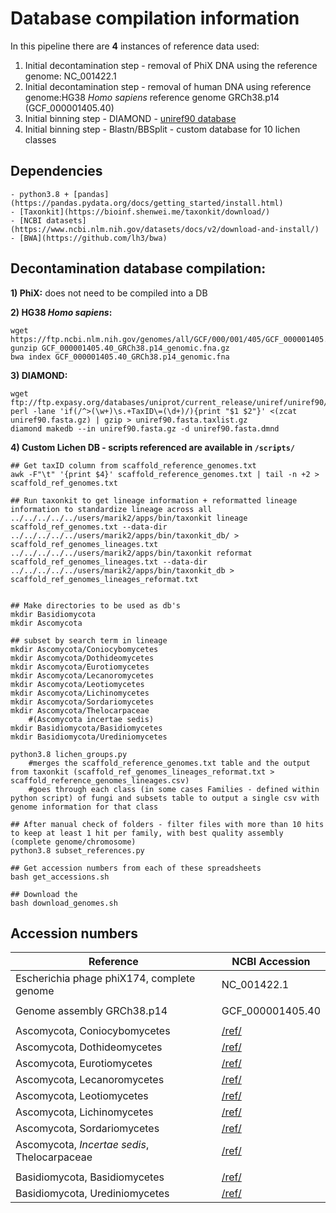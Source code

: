 # Database compilation information 

In this pipeline there are **4** instances of reference data used: 

1) Initial decontamination step - removal of PhiX DNA using the reference genome: NC_001422.1
2) Initial decontamination step - removal of human DNA using reference genome:HG38 *Homo sapiens* reference genome GRCh38.p14 (GCF_000001405.40)
3) Initial binning step - DIAMOND - [uniref90 database](ftp://ftp.expasy.org/databases/uniprot/current_release/uniref/uniref90/)
4) Initial binning step - Blastn/BBSplit - custom database for 10 lichen classes


## Dependencies
	- python3.8 + [pandas](https://pandas.pydata.org/docs/getting_started/install.html)
	- [Taxonkit](https://bioinf.shenwei.me/taxonkit/download/)
	- [NCBI datasets](https://www.ncbi.nlm.nih.gov/datasets/docs/v2/download-and-install/)
	- [BWA](https://github.com/lh3/bwa)

## Decontamination database compilation: 

**1) PhiX:** does not need to be compiled into a DB

**2) HG38 *Homo sapiens*:**

```
wget https://ftp.ncbi.nlm.nih.gov/genomes/all/GCF/000/001/405/GCF_000001405.40_GRCh38.p14/GCF_000001405.40_GRCh38.p14_genomic.fna.gz
gunzip GCF_000001405.40_GRCh38.p14_genomic.fna.gz
bwa index GCF_000001405.40_GRCh38.p14_genomic.fna

```

**3) DIAMOND:**

```
wget ftp://ftp.expasy.org/databases/uniprot/current_release/uniref/uniref90/uniref90.fasta.gz
perl -lane 'if(/^>(\w+)\s.+TaxID\=(\d+)/){print "$1 $2"}' <(zcat uniref90.fasta.gz) | gzip > uniref90.fasta.taxlist.gz
diamond makedb --in uniref90.fasta.gz -d uniref90.fasta.dmnd
```

**4) Custom Lichen DB - scripts referenced are available in `/scripts/`**

```
## Get taxID column from scaffold_reference_genomes.txt 
awk -F"\t" '{print $4}' scaffold_reference_genomes.txt | tail -n +2 > scaffold_ref_genomes.txt

## Run taxonkit to get lineage information + reformatted lineage information to standardize lineage across all
../../../../../users/marik2/apps/bin/taxonkit lineage scaffold_ref_genomes.txt --data-dir ../../../../../users/marik2/apps/bin/taxonkit_db/ > scaffold_ref_genomes_lineages.txt
../../../../../users/marik2/apps/bin/taxonkit reformat scaffold_ref_genomes_lineages.txt --data-dir ../../../../../users/marik2/apps/bin/taxonkit_db > scaffold_ref_genomes_lineages_reformat.txt


## Make directories to be used as db's
mkdir Basidiomycota
mkdir Ascomycota

## subset by search term in lineage
mkdir Ascomycota/Coniocybomycetes
mkdir Ascomycota/Dothideomycetes 
mkdir Ascomycota/Eurotiomycetes
mkdir Ascomycota/Lecanoromycetes
mkdir Ascomycota/Leotiomycetes
mkdir Ascomycota/Lichinomycetes
mkdir Ascomycota/Sordariomycetes
mkdir Ascomycota/Thelocarpaceae 			
	#(Ascomycota incertae sedis) 
mkdir Basidiomycota/Basidiomycetes 
mkdir Basidiomycota/Urediniomycetes 

python3.8 lichen_groups.py
	#merges the scaffold_reference_genomes.txt table and the output from taxonkit (scaffold_ref_genomes_lineages_reformat.txt > scaffold_reference_genomes_lineages.csv)
	#goes through each class (in some cases Families - defined within python script) of fungi and subsets table to output a single csv with genome information for that class

## After manual check of folders - filter files with more than 10 hits to keep at least 1 hit per family, with best quality assembly (complete genome/chromosome)
python3.8 subset_references.py

## Get accession numbers from each of these spreadsheets
bash get_accessions.sh

## Download the 
bash download_genomes.sh
```

## Accession numbers

|Reference | NCBI Accession|
|---|---|
|Escherichia phage phiX174, complete genome|NC_001422.1|
| | |
|Genome assembly GRCh38.p14|GCF_000001405.40|
| | |
|Ascomycota, Coniocybomycetes|[/ref/](https://github.com/Kamouyiaraki/DEFRALichens/blob/main/databases/ref/Coniocybomycetes_genome_accessions.txt)|
|Ascomycota, Dothideomycetes|[/ref/](https://github.com/Kamouyiaraki/DEFRALichens/blob/main/databases/ref/Reduced_Dothideomycetes_genome_accessions.txt) |
|Ascomycota, Eurotiomycetes|[/ref/](https://github.com/Kamouyiaraki/DEFRALichens/blob/main/databases/ref/Reduced_Eurotiomycetes_genome_accessions.txt) |
|Ascomycota, Lecanoromycetes|[/ref/](https://github.com/Kamouyiaraki/DEFRALichens/blob/main/databases/ref/Reduced_Lecanoromycetes_genome_accessions.txt) |
|Ascomycota, Leotiomycetes|[/ref/](https://github.com/Kamouyiaraki/DEFRALichens/blob/main/databases/ref/Reduced_Leotiomycetes_genome_accessions.txt) |
|Ascomycota, Lichinomycetes|[/ref/](https://github.com/Kamouyiaraki/DEFRALichens/blob/main/databases/ref/Lichinomycetes_genome_accessions.txt) |
|Ascomycota, Sordariomycetes|[/ref/](https://github.com/Kamouyiaraki/DEFRALichens/blob/main/databases/ref/Reduced_Sordariomycetes_genome_accessions.txt) |
|Ascomycota, *Incertae sedis*, Thelocarpaceae|[/ref/](https://github.com/Kamouyiaraki/DEFRALichens/blob/main/databases/ref/Thelocarpaceae_genome_accessions.txt) |
| | |
|Basidiomycota, Basidiomycetes|[/ref/](https://github.com/Kamouyiaraki/DEFRALichens/blob/main/databases/ref/Basidiomycetes_genome_accessions.txt) |
|Basidiomycota, Urediniomycetes|[/ref/](https://github.com/Kamouyiaraki/DEFRALichens/blob/main/databases/ref/Urediniomycetes_genome_accessions.txt) |
